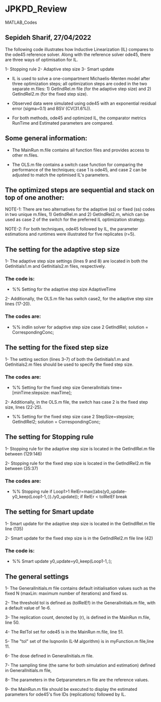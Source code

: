 # JPKPD_Review
MATLAB_Codes

## Sepideh Sharif, 27/04/2022
The following code illustrates how Inductive Linearization (IL) compares to the ode45 reference solver. Along with the reference solver ode45, there are three ways of optimisation for IL.

1- Stopping rule
2- Adaptive step size
3- Smart update

- IL is used to solve a one-compartment Michaelis-Menten model after three optimization steps; all optimization steps are coded in the two separate m.files: 1) GetIndRel.m file (for the adaptive step size) and 2) GetIndRel2.m (for the fixed step size).

- Observed data were simulated using ode45 with an exponential residual error (sigma=0.1) and BSV (CV(31.6%)).

- For both methods, ode45 and optimized IL, the comparator metrics RunTime and Estimated parameters are compared.

##  Some general information:
- The MainRun m.file contains all function files and provides access to other m.files.

- The OLS.m file contains a switch case function for comparing the performance of the techniques; case 1 is ode45, and case 2 can be adjusted to match the optimised IL's parameters.

## The optimized steps are sequential and stack on top of one another:
NOTE-1: There are two alternatives for the adaptive (ss) or fixed (ss) codes in two unique m.files, 1) GetIndRel.m and 2) GetIndRel2.m, which can be used as case 2 of the switch for the preferred IL optimization strategy.

NOTE-2: For both techniques, ode45 followed by IL, the parameter estimations and runtimes were illustrated for five replicates (r=5).

## The setting for the adaptive step size
1- The adaptive step size settings (lines 9 and 8) are located in both the GetInitials1.m and GetInitials2.m files, respectively.

### The code is:

- %% Setting for the adaptive step size
  AdaptiveTime

2- Additionally, the OLS.m file has switch case2, for the adaptive step size lines (17-20).

### The codes are:

-  %% indlin solver for adaptive step size
     case 2
         GetIndlRel;
         solution = CorrespondingConc;

## The setting for the fixed step size
1- The setting section (lines 3–7) of both the GetInitials1.m and GetInitials2.m files should be used to specify the fixed step size.

### The codes are:

- %% Setting for the fixed step size
 GeneralInitials
 time=[minTime:stepsize: maxTime];
 

2- Additionally, in the OLS.m file, the switch has case 2 is the fixed step size, lines (22-25).

- %% Setting for the fixed step size
   case 2
        StepSize=stepsize;
        GetIndlRel2;
        solution = CorrespondingConc;
 
 ## The setting for Stopping rule
 1- Stopping rule for the adaptive step size is located in the GetIndlRel.m file between (129:146)

2- Stopping rule for the fixed step size is located in the GetIndlRel2.m file between (35:37)

### The codes are:

- %% Stopping rule
     if Loop1>1
        RelEr=max((abs(y0_update-y0_keep(Loop1-1,:))./y0_update));
        if RelEr < tolRelEf
        break
 
 ## The setting for Smart update
 1- Smart update for the adaptive step size is located in the GetIndlRel.m file line (135)

2- Smart update for the fixed step size is in the GetIndlRel2.m file line (42)

### The code is:

- %% Smart update
     y0_update=y0_keep(Loop1-1,:);
     
 ## The general settings
 1- The GeneralInitials.m file contains default initialisation values such as the fixed N (maxLin: maximum number of iterations) and fixed ss.

2- The threshold tol is defined as (tolRelEf) in the GeneralInitials.m file, with a default value of 1e-6.

3- The replication count, denoted by (r), is defined in the MainRun m.file, line 50.

4- The RelTol set for ode45 is in the MainRun m.file, line 51.

5- The "tol" set of the lsqnonlin (L-M algorithm) is in myFunction.m file,line 11. 

6- The dose defined in GeneralInitials.m file.

7- The sampling time (the same for both simulation and estimation) defined in GeneralInitials.m  file,

8- The parameters in the Getparameters.m file are the reference values.

9- the MainRun.m file should be executed to display the estimated parameters for ode45's five IDs (replications) followed by IL.

         
